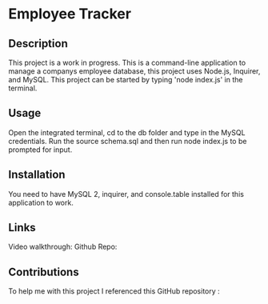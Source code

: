 # Employee Tracker

## Description
This project is a work in progress. This is a command-line application to manage a companys employee database, this project uses Node.js, Inquirer, and MySQL. This project can be started by typing 'node index.js' in the terminal. 

## Usage
Open the integrated terminal, cd to the db folder and type in the MySQL credentials. Run the source schema.sql and then run node index.js to be prompted for input.

## Installation 
You need to have MySQL 2, inquirer, and console.table installed for this application to work.

## Links
Video walkthrough: 
Github Repo:

## Contributions
To help me with this project I referenced this GitHub repository :